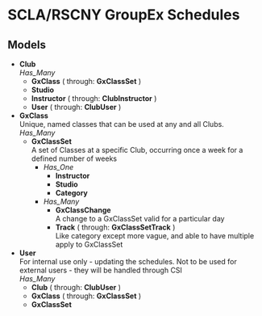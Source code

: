 # SCLA/RSCNY GroupEx Schedules

## Models
- **Club**  
    *Has_Many*
    - **GxClass** ( through: **GxClassSet** )
    - **Studio**
    - **Instructor** ( through: **ClubInstructor** )
    - **User** ( through: **ClubUser** )
- **GxClass**  
    Unique, named classes that can be used at any and all Clubs.  
    *Has_Many*
    - **GxClassSet**  
        A set of Classes at a specific Club, occurring once a week for a defined number of weeks  
        - *Has_One*
            - **Instructor**
            - **Studio**
            - **Category**
        - *Has_Many*
            - **GxClassChange**  
              A change to a GxClassSet valid for a particular day
            - **Track** ( through: **GxClassSetTrack** )  
              Like category except more vague, and able to have multiple apply to GxClassSet
- **User**  
    For internal use only - updating the schedules. Not to be used for external users - they will be handled through CSI  
    *Has_Many*
    - **Club** ( through: **ClubUser** )
    - **GxClass** ( through: **GxClassSet** )
    - **GxClassSet**
